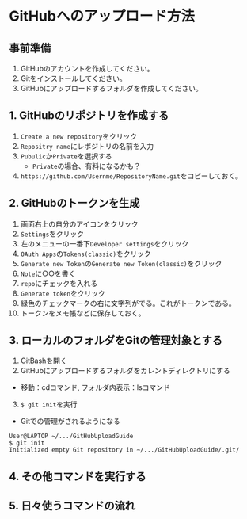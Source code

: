 # GitHubへのアップロード方法
## 事前準備
1. GitHubのアカウントを作成してください。
1. Gitをインストールしてください。
1. GitHubにアップロードするフォルダを作成してください。

## 1. GitHubのリポジトリを作成する
1. `Create a new repository`をクリック
2. `Repositry name`にレポジトリの名前を入力
3. `Pubulic`か`Private`を選択する
   - `Private`の場合、有料になるかも？
4. `https://github.com/Usernme/RepositoryName.git`をコピーしておく。

## 2. GitHubのトークンを生成
1. 画面右上の自分のアイコンをクリック
2. `Settings`をクリック
3. 左のメニューの一番下`Developer settings`をクリック
4. `OAuth Apps`の`Tokens(classic)`をクリック
5. `Generate new Token`の`Generate new Token(classic)`をクリック
6. `Note`に○○を書く
6. `repo`にチェックを入れる
7. `Generate token`をクリック
8. 緑色のチェックマークの右に文字列がでる。これがトークンである。
9. トークンをメモ帳などに保存しておく。

## 3. ローカルのフォルダをGitの管理対象とする
1. GitBashを開く
2. GitHubにアップロードするフォルダをカレントディレクトリにする
  - 移動：cdコマンド, フォルダ内表示：lsコマンド
3. `$ git init`を実行
  - Gitでの管理がされるようになる
```
User@LAPTOP ~/.../GitHubUploadGuide
$ git init
Initialized empty Git repository in ~/.../GitHubUploadGuide/.git/
```

## 4. その他コマンドを実行する


## 5. 日々使うコマンドの流れ